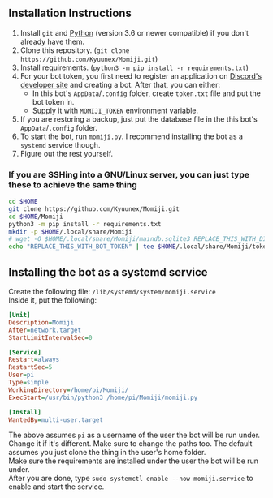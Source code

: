 ## Installation Instructions

1. Install `git` and [Python](https://www.python.org/) (version 3.6 or newer compatible) if you don't already have them.
2. Clone this repository. (`git clone https://github.com/Kyuunex/Momiji.git`)
3. Install requirements. (`python3 -m pip install -r requirements.txt`)
4. For your bot token, you first need to register an application on 
   [Discord's developer site](https://discord.com/developers/applications/) and creating a bot. 
   After that, you can either:
      + In this bot's `AppData`/`.config` folder, create `token.txt` file and put the bot token in.
      + Supply it with `MOMIJI_TOKEN` environment variable.
5. If you are restoring a backup, just put the database file in the this bot's `AppData`/`.config` folder.
6. To start the bot, run `momiji.py`. I recommend installing the bot as a `systemd` service though.
7. Figure out the rest yourself.

### If you are SSHing into a GNU/Linux server, you can just type these to achieve the same thing

```sh
cd $HOME
git clone https://github.com/Kyuunex/Momiji.git
cd $HOME/Momiji
python3 -m pip install -r requirements.txt
mkdir -p $HOME/.local/share/Momiji
# wget -O $HOME/.local/share/Momiji/maindb.sqlite3 REPLACE_THIS_WITH_DIRECT_FILE_LINK # only do if you are restoring a backup
echo "REPLACE_THIS_WITH_BOT_TOKEN" | tee $HOME/.local/share/Momiji/token.txt
```


## Installing the bot as a systemd service

Create the following file: `/lib/systemd/system/momiji.service`  
Inside it, put the following:
```ini
[Unit]
Description=Momiji
After=network.target
StartLimitIntervalSec=0

[Service]
Restart=always
RestartSec=5
User=pi
Type=simple
WorkingDirectory=/home/pi/Momiji/
ExecStart=/usr/bin/python3 /home/pi/Momiji/momiji.py

[Install]
WantedBy=multi-user.target
```

The above assumes `pi` as a username of the user the bot will be run under. Change it if it's different. 
Make sure to change the paths too. The default assumes you just clone the thing in the user's home folder.  
Make sure the requirements are installed under the user the bot will be run under.  
After you are done, type `sudo systemctl enable --now momiji.service` to enable and start the service.
